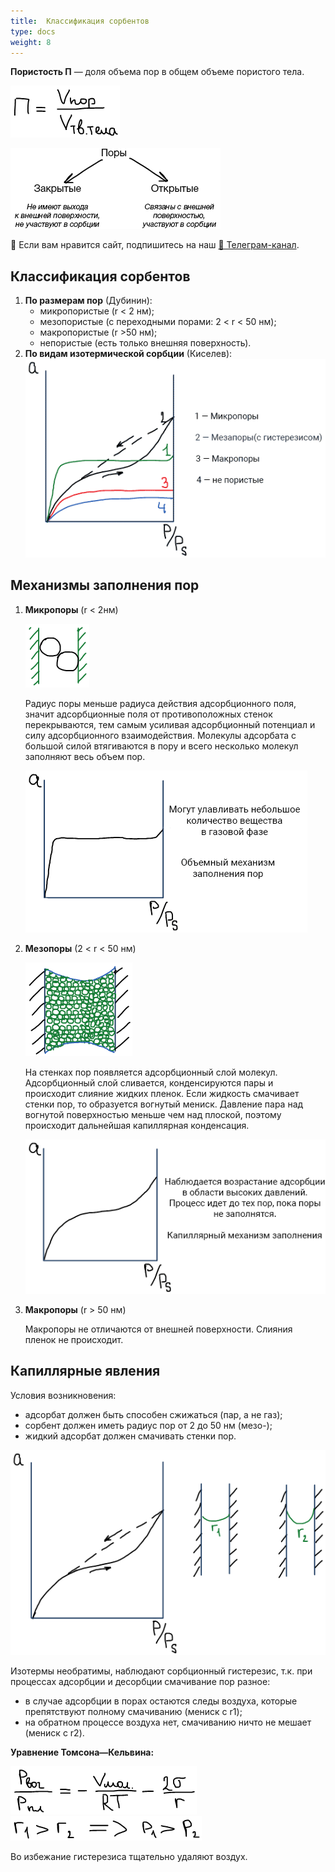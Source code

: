 ```yaml
---
title:  Классификация сорбентов
type: docs
weight: 8
---
```



**Пористость П** — доля объема пор в общем объеме пористого тела.

![](images/klassifikatsiya-sorbentov/sorbentov_clip_image001.png)

![](images/klassifikatsiya-sorbentov/sorbentov_clip_image001_0000.png)


<div class="pagination-nav__link">🙏 Если вам нравится сайт, подпишитесь на наш <a href="https://t.me/+JfpTv9CJlwQ0MThi">🔗 Телеграм-канал</a>.</div>

## Классификация сорбентов

1. **По размерам пор** (Дубинин):
    * микропористые (r < 2 нм);
    * мезопористые (с переходными порами: 2 < r < 50 нм);
    * макропористые (r >50 нм);
    * непористые (есть только внешняя поверхность).
2. **По видам изотермической сорбции** (Киселев): ![](images/klassifikatsiya-sorbentov/sorbentov_clip_image001_0001.png)

## Механизмы заполнения пор

1. **Микропоры** (r < 2нм)

    ![](images/klassifikatsiya-sorbentov/sorbentov_clip_image001_0002.png)

    Радиус поры меньше радиуса действия адсорбционного поля, значит адсорбционные поля от противоположных стенок перекрываются, тем самым усиливая адсорбционный потенциал и силу адсорбционного взаимодействия. Молекулы адсорбата с большой силой втягиваются в пору и всего несколько молекул заполняют весь объем пор.

    ![](images/klassifikatsiya-sorbentov/sorbentov_clip_image001_0003.png)

2. **Мезопоры** (2 < r < 50 нм)

    ![](images/klassifikatsiya-sorbentov/sorbentov_clip_image001_0004.png)

    На стенках пор появляется адсорбционный слой молекул. Адсорбционный слой сливается, конденсируются пары и происходит слияние жидких пленок. Если жидкость смачивает стенки пор, то образуется вогнутый мениск. Давление пара над вогнутой поверхностью меньше чем над плоской, поэтому происходит дальнейшая капиллярная конденсация.

    ![](images/klassifikatsiya-sorbentov/sorbentov_clip_image001_0005.png)

3. **Макропоры** (r > 50 нм)

    Макропоры не отличаются от внешней поверхности. Слияния пленок не происходит.


## Капиллярные явления

Условия возникновения:

* адсорбат должен быть способен сжижаться (пар, а не газ);
* сорбент должен иметь радиус пор от 2 до 50 нм (мезо-);
* жидкий адсорбат должен смачивать стенки пор.

![](images/klassifikatsiya-sorbentov/sorbentov_clip_image001_0006.png)

Изотермы необратимы, наблюдают сорбционный гистерезис, т.к. при процессах адсорбции и десорбции смачивание пор разное:

* в случае адсорбции в порах остаются следы воздуха, которые препятствуют полному смачиванию (мениск с r1);
* на обратном процессе воздуха нет, смачиванию ничто не мешает (мениск с r2).

**Уравнение Томсона—Кельвина:**

![](images/klassifikatsiya-sorbentov/sorbentov_clip_image001_0008.png) ![](images/klassifikatsiya-sorbentov/sorbentov_clip_image001_0007.png)

Во избежание гистерезиса тщательно удаляют воздух.

